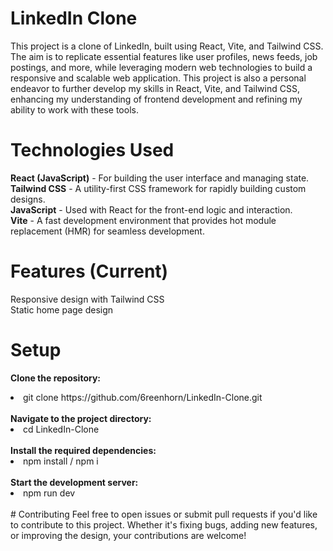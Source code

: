 # LinkedIn Clone

This project is a clone of LinkedIn, built using React, Vite, and Tailwind CSS. The aim is to replicate essential features like user profiles, news feeds, job postings, and more, while leveraging modern web technologies to build a responsive and scalable web application. This project is also a personal endeavor to further develop my skills in React, Vite, and Tailwind CSS, enhancing my understanding of frontend development and refining my ability to work with these tools.
# Technologies Used

<strong>React (JavaScript)</strong> - For building the user interface and managing state.  
<strong>Tailwind CSS</strong> - A utility-first CSS framework for rapidly building custom designs.  
<strong>JavaScript</strong> - Used with React for the front-end logic and interaction.  
<strong>Vite</strong> - A fast development environment that provides hot module replacement (HMR) for seamless development.  
# Features (Current)

Responsive design with Tailwind CSS  
Static home page design  
# Setup
<strong>Clone the repository:</strong>
<li>git clone https://github.com/6reenhorn/LinkedIn-Clone.git
</li>
<br/>
<strong>Navigate to the project directory:</strong>        
<li>cd LinkedIn-Clone</li> 
<br/>
<strong>Install the required dependencies:</strong> 
<li>npm install / npm i  </li>
<br/>
<strong>Start the development server:</strong>  
<li>npm run dev</li>
<br />
# Contributing  
Feel free to open issues or submit pull requests if you'd like to contribute to this project. Whether it's fixing bugs, adding new features, or improving the design, your contributions are welcome!
